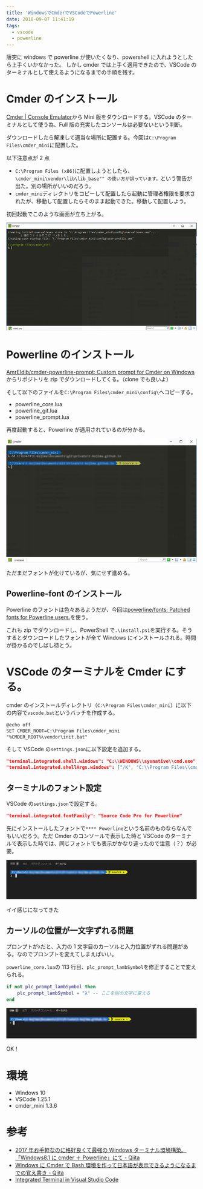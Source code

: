```yaml
---
title: 'WindowsでCmderでVSCodeでPowerline'
date: 2018-09-07 11:41:19
tags:
  - vscode
  - powerline
---
```


唐突に windows で powerline が使いたくなり、powershell に入れようとしたら上手くいかなかった。
しかし cmder では上手く適用できたので、VSCode のターミナルとして使えるようになるまでの手順を残す。

<!-- more -->

# Cmder のインストール

[Cmder | Console Emulator](http://cmder.net/)から Mini 版をダウンロードする。VSCode のターミナルとして使う為、Full 版の充実したコンソールは必要ないという判断。

ダウンロードしたら解凍して適当な場所に配置する。今回は`C:\Program Files\cmder_mini`に配置した。

以下注意点が 2 点

- `C:\Program Files (x86)`に配置しようとしたら、`\cmder_mini\vendor\lib\lib_base"" の使い方が誤っています。`という警告が出た。別の場所がいいのだろう。
- `cmder_mini`ディレクトリをコピーして配置したら起動に管理者権限を要求されたが、移動して配置したらそのまま起動できた。移動して配置しよう。

初回起動でこのような画面が立ち上がる。

![初回起動時の画面](/images/41-01.png)

# Powerline のインストール

[AmrEldib/cmder-powerline-prompt: Custom prompt for Cmder on Windows](https://github.com/AmrEldib/cmder-powerline-prompt)からリポジトリを zip でダウンロードしてくる。（clone でも良いよ）

そして以下のファイルを`C:\Program Files\cmder_mini\config\`へコピーする。

- powerline_core.lua
- powerline_git.lua
- powerline_prompt.lua

再度起動すると、Powerline が適用されているのが分かる。

![Powerline適用後の画面](/images/41-02.png)

ただまだフォントが化けているが、気にせず進める。

## Powerline-font のインストール

Powerline のフォントは色々あるようだが、今回は[powerline/fonts: Patched fonts for Powerline users.](https://github.com/powerline/fonts)を使う。

これも zip でダウンロードし、PowerShell で`.\install.ps1`を実行する。そうするとダウンロードしたフォントが全て Windows にインストールされる。時間が掛かるのでしばし待とう。

# VSCode のターミナルを Cmder にする。

cmder のインストールディレクトリ（`C:\Program Files\cmder_mini`）に以下の内容で`vscode.bat`というバッチを作成する。

```
@echo off
SET CMDER_ROOT=C:\Program Files\cmder_mini
"%CMDER_ROOT%\vendor\init.bat"
```

そして VSCode の`settings.json`に以下設定を追加する。

```json
"terminal.integrated.shell.windows": "C:\\WINDOWS\\sysnative\\cmd.exe",
"terminal.integrated.shellArgs.windows": ["/K", "C:\\Program Files\\cmder_mini\\vscode.bat"]
```

## ターミナルのフォント設定

VSCode の`settings.json`で設定する。

```json
"terminal.integrated.fontFamily": "Source Code Pro for Powerline"
```

先にインストールしたフォントで`**** Powerline`という名前のものならなんでもいいだろう。ただ Cmder のコンソールで表示した時と VSCode のターミナルで表示した時では、同じフォントでも表示がかなり違ったので注意（？）が必要。

![VSCodeのターミナル](/images/41-03.png)

イイ感じになってきた

## カーソルの位置が一文字ずれる問題

プロンプトが`λ`だと、入力の 1 文字目のカーソルと入力位置がずれる問題がある。なのでプロンプトを変えてしまえばいい。

`powerline_core.lua`の 113 行目、`plc_prompt_lambSymbol`を修正することで変えられる。

```lua
if not plc_prompt_lambSymbol then
    plc_prompt_lambSymbol = "λ" -- ここを別の文字に変える
end
```

![プロンプト修正後のターミナル](/images/41-04.png)

OK！

# 環境

- Windows 10
- VSCode 1.25.1
- cmder_mini 1.3.6

# 参考

- [2017 年お手軽なのに格好良くて最強の Windows ターミナル環境構築。「Windows8.1 に cmder ＋ Powerline」にて - Qiita](https://qiita.com/hmcGit/items/98b80507406cf25c10b4)
- [Windows に Cmder で Bash 環境を作って日本語が表示できるようになるまでの覚え書き - Qiita](https://qiita.com/alchemist/items/f2f54cfe545c84af9430)
- [Integrated Terminal in Visual Studio Code](https://code.visualstudio.com/docs/editor/integrated-terminal)
